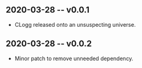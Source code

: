 ## 2020-03-28 -- v0.0.1

 * CLogg released onto an unsuspecting universe.

## 2020-03-28 -- v0.0.2

 * Minor patch to remove unneeded dependency.
